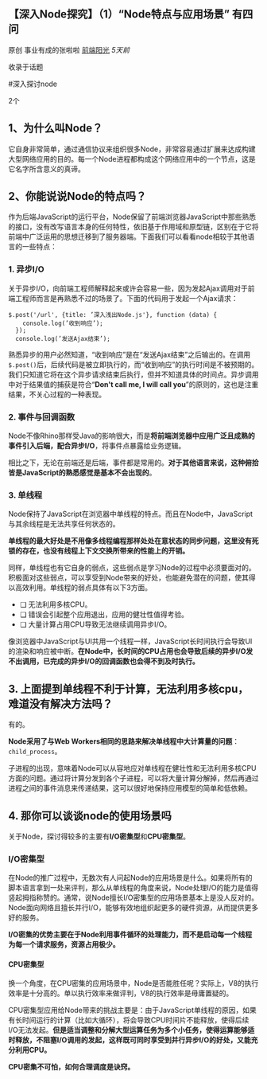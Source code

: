## 【深入Node探究】（1）“Node特点与应用场景” 有四问

原创 事业有成的张啦啦 [前端阳光](javascript:void(0);) *5天前*

收录于话题

\#深入探讨node

2个

## 1、为什么叫Node？

它自身非常简单，通过通信协议来组织很多Node，非常容易通过扩展来达成构建大型网络应用的目的。每一个Node进程都构成这个网络应用中的一个节点，这是它名字所含意义的真谛。

## 2、你能说说Node的特点吗？

作为后端JavaScript的运行平台，Node保留了前端浏览器JavaScript中那些熟悉的接口，没有改写语言本身的任何特性，依旧基于作用域和原型链，区别在于它将前端中广泛运用的思想迁移到了服务器端。下面我们可以看看node相较于其他语言的一些特点：

### 1. 异步I/O

关于异步I/O，向前端工程师解释起来或许会容易一些，因为发起Ajax调用对于前端工程师而言是再熟悉不过的场景了。下面的代码用于发起一个Ajax请求：

```
$.post('/url', {title: ’深入浅出Node.js'}, function (data) {
    console.log(’收到响应’);
  });
  console.log(’发送Ajax结束’);
```

熟悉异步的用户必然知道，“收到响应”是在“发送Ajax结束”之后输出的。在调用`$.post()`后，后续代码是被立即执行的，而“收到响应”的执行时间是不被预期的。我们只知道它将在这个异步请求结束后执行，但并不知道具体的时间点。异步调用中对于结果值的捕获是符合“**Don't call me, I will call you**”的原则的，这也是注重结果，不关心过程的一种表现。

### 2. 事件与回调函数

Node不像Rhino那样受Java的影响很大，而是**将前端浏览器中应用广泛且成熟的事件引入后端，配合异步I/O**，将事件点暴露给业务逻辑。

相比之下，无论在前端还是后端，事件都是常用的。**对于其他语言来说，这种俯拾皆是JavaScript的熟悉感觉是基本不会出现的**。

### 3. 单线程

Node保持了JavaScript在浏览器中单线程的特点。而且在Node中，JavaScript与其余线程是无法共享任何状态的。

**单线程的最大好处是不用像多线程编程那样处处在意状态的同步问题，这里没有死锁的存在，也没有线程上下文交换所带来的性能上的开销。**

同样，单线程也有它自身的弱点，这些弱点是学习Node的过程中必须要面对的。积极面对这些弱点，可以享受到Node带来的好处，也能避免潜在的问题，使其得以高效利用。单线程的弱点具体有以下3方面。

- ❑ 无法利用多核CPU。
- ❑ 错误会引起整个应用退出，应用的健壮性值得考验。
- ❑ 大量计算占用CPU导致无法继续调用异步I/O。

像浏览器中JavaScript与UI共用一个线程一样，JavaScript长时间执行会导致UI的渲染和响应被中断。**在Node中，长时间的CPU占用也会导致后续的异步I/O发不出调用，已完成的异步I/O的回调函数也会得不到及时执行。**

## 3. 上面提到单线程不利于计算，无法利用多核cpu，难道没有解决方法吗？

有的。

**Node采用了与Web Workers相同的思路来解决单线程中大计算量的问题**：`child_process`。

子进程的出现，意味着Node可以从容地应对单线程在健壮性和无法利用多核CPU方面的问题。通过将计算分发到各个子进程，可以将大量计算分解掉，然后再通过进程之间的事件消息来传递结果，这可以很好地保持应用模型的简单和低依赖。

## 4. 那你可以谈谈node的使用场景吗

关于Node，探讨得较多的主要有**I/O密集型**和**CPU密集型**。

### I/O密集型

在Node的推广过程中，无数次有人问起Node的应用场景是什么。如果将所有的脚本语言拿到一处来评判，那么从单线程的角度来说，Node处理I/O的能力是值得竖起拇指称赞的。通常，说Node擅长I/O密集型的应用场景基本上是没人反对的。Node面向网络且擅长并行I/O，能够有效地组织起更多的硬件资源，从而提供更多好的服务。

**I/O密集的优势主要在于Node利用事件循环的处理能力，而不是启动每一个线程为每一个请求服务，资源占用极少。**

#### CPU密集型

换一个角度，在CPU密集的应用场景中，Node是否能胜任呢？实际上，V8的执行效率是十分高的。单以执行效率来做评判，V8的执行效率是毋庸置疑的。

CPU密集型应用给Node带来的挑战主要是：由于JavaScript单线程的原因，如果有长时间运行的计算（比如大循环），将会导致CPU时间片不能释放，使得后续I/O无法发起。**但是适当调整和分解大型运算任务为多个小任务，使得运算能够适时释放，不阻塞I/O调用的发起，这样既可同时享受到并行异步I/O的好处，又能充分利用CPU。**

**CPU密集不可怕，如何合理调度是诀窍。**